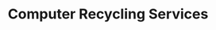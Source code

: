 ---
title: "Computer Recycling Services"
url: /seattle/computer-recycling-services/
shop: computer
---